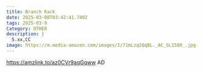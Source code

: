 ```yaml
---
title: Branch Rack
date: 2025-03-08T03:42:41.740Z
tags: 2025-03-9
Category: OTHER
description: |
  5.xx,CC
image: https://m.media-amazon.com/images/I/71mLzq2QqBL._AC_SL1500_.jpg
---
```

https://amzlink.to/az0CVr9aqGqww  AD